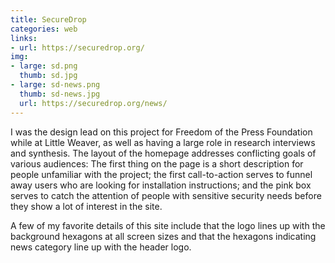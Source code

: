 ```yaml
---
title: SecureDrop
categories: web
links:
- url: https://securedrop.org/
img:
- large: sd.png
  thumb: sd.jpg
- large: sd-news.png
  thumb: sd-news.jpg
  url: https://securedrop.org/news/
---
```


I was the design lead on this project for Freedom of the Press Foundation while at Little Weaver, as well as having a large role in research interviews and synthesis. The layout of the homepage addresses conflicting goals of various audiences: The first thing on the page is a short description for people unfamiliar with the project; the first call-to-action serves to funnel away users who are looking for installation instructions; and the pink box serves to catch the attention of people with sensitive security needs before they show a lot of interest in the site.

A few of my favorite details of this site include that the logo lines up with the background hexagons at all screen sizes and that the hexagons indicating news category line up with the header logo.
